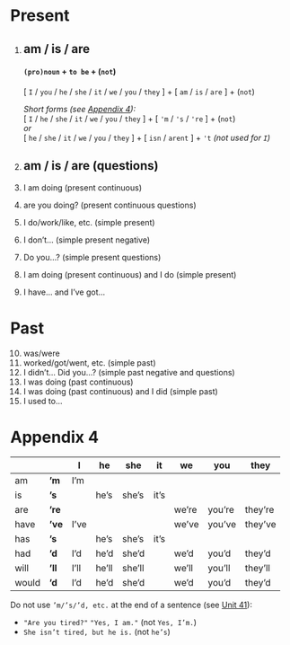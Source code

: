 # Present
1. ## am / is / are
    <a name="u1"></a>

    #### `(pro)noun` + `to be` + (`not`)

    [ `I` / `you` / `he` / `she` / `it` / `we` / `you` / `they` ] + [ `am` / `is` / `are` ] + (`not`)

    *Short forms (see [Appendix 4](#a4)):*  
    [ `I` / `he` / `she` / `it` / `we` / `you` / `they` ] + [ `'m` / `'s` / `'re` ] + (`not`)  
    *or*  
    [ `he` / `she` / `it` / `we` / `you` / `they` ] + [ `isn` / `arent` ] + `'t` *(not used for `I`)*

2. ## am / is / are (questions)
3. I am doing (present continuous)
4. are you doing? (present continuous questions)
5. I do/work/like, etc. (simple present)
6. I don’t... (simple present negative)
7. Do you...? (simple present questions)
8. I am doing (present continuous) and I do (simple present)
9. I have... and I’ve got...
# Past
10. was/were
11. worked/got/went, etc. (simple past)
12. I didn’t... Did you...?  (simple past negative and questions)
13. I was doing (past continuous)
14. I was doing (past continuous) and I did (simple past)
15. I used to...
# Appendix 4 <a name="a4"></a>
&nbsp;||I|he|she|it|we|you|they
-|-|-|-|-|-|-|-|-
am|**’m**|I’m|
is|**’s**||he’s|she’s|it’s
are|**’re**|||||we’re|you’re|they’re
have|**’ve**|I’ve||||we’ve|you’ve|they’ve
has|**’s**||he’s|she’s|it’s
had|**’d**|I’d|he’d|she’d||we’d|you’d|they’d
will|**’ll**|I’ll|he’ll|she’ll||we’ll|you’ll|they’ll
would|**’d**|I’d|he’d|she’d||we’d|you’d|they’d

Do not use `’m/’s/’d, etc.` at the end of a sentence (see [Unit 41](#u41)):
* `"Are you tired?"` `"Yes, I am."` (not `Yes, I’m.`)
* `She isn’t tired, but he is.` (not `he’s`)
